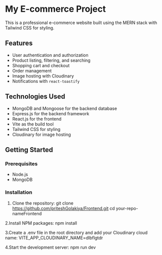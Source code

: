 # My E-commerce Project

This is a professional e-commerce website built using the MERN stack with Tailwind CSS for styling.

## Features

- User authentication and authorization
- Product listing, filtering, and searching
- Shopping cart and checkout
- Order management
- Image hosting with Cloudinary
- Notifications with `react-toastify`

## Technologies Used

- MongoDB and Mongoose for the backend database
- Express.js for the backend framework
- React.js for the frontend
- Vite as the build tool
- Tailwind CSS for styling
- Cloudinary for image hosting

## Getting Started

### Prerequisites

- Node.js
- MongoDB

### Installation


1. Clone the repository:
   git clone https://github.com/priteshGolakiya/Frontend.git
   cd your-repo-nameFrontend
   
2.Install NPM packages:
   npm install
   
3.Create a .env file in the root directory and add your Cloudinary cloud name:
   VITE_APP_CLOUDINARY_NAME=dlbflgtdr
   
4.Start the development server:
   npm run dev
